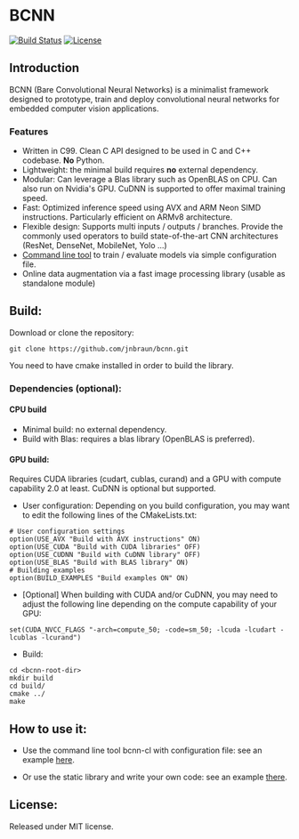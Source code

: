 # BCNN

[![Build Status](https://travis-ci.org/jnbraun/bcnn.svg?branch=master)](https://travis-ci.org/jnbraun/bcnn/)
[![License](https://img.shields.io/badge/license-MIT-blue.svg)](LICENSE)

## Introduction
BCNN (Bare Convolutional Neural Networks) is a minimalist framework designed to prototype, train and deploy convolutional neural networks for embedded computer vision applications. 

### Features
* Written in C99. Clean C API designed to be used in C and C++ codebase. **No** Python.
* Lightweight: the minimal build requires **no** external dependency.
* Modular: Can leverage a Blas library such as OpenBLAS on CPU. Can also run on Nvidia's GPU. CuDNN is supported to offer maximal training speed.
* Fast: Optimized inference speed using AVX and ARM Neon SIMD instructions. Particularly efficient on ARMv8 architecture.
* Flexible design: Supports multi inputs / outputs / branches. Provide the commonly used operators to build state-of-the-art CNN architectures (ResNet, DenseNet, MobileNet, Yolo ...)
* [Command line tool](https://github.com/jnbraun/bcnn/tree/generic_layer/examples/mnist_cl) to train / evaluate models via simple configuration file.
* Online data augmentation via a fast image processing library (usable as standalone module)

## Build:
Download or clone the repository:
```
git clone https://github.com/jnbraun/bcnn.git
```

You need to have cmake installed in order to build the library.

### Dependencies (optional):
#### CPU build
* Minimal build: no external dependency.
* Build with Blas: requires a blas library (OpenBLAS is preferred).

#### GPU build: 
Requires CUDA libraries (cudart, cublas, curand) and a GPU with compute capability 2.0 at least. CuDNN is optional but supported.

* User configuration: Depending on you build configuration, you may want to edit the following lines of the CMakeLists.txt:
```
# User configuration settings
option(USE_AVX "Build with AVX instructions" ON)
option(USE_CUDA "Build with CUDA libraries" OFF)
option(USE_CUDNN "Build with CuDNN library" OFF)
option(USE_BLAS "Build with BLAS library" ON)
# Building examples
option(BUILD_EXAMPLES "Build examples ON" ON)
```

* [Optional] When building with CUDA and/or CuDNN, you may need to adjust the following line depending on the compute capability of your GPU:
```
set(CUDA_NVCC_FLAGS "-arch=compute_50; -code=sm_50; -lcuda -lcudart -lcublas -lcurand")
```

* Build:
```
cd <bcnn-root-dir>
mkdir build
cd build/
cmake ../
make
```

## How to use it:

* Use the command line tool bcnn-cl with configuration file: see an example [here](https://github.com/jnbraun/bcnn/tree/master/examples/mnist_cl).

* Or use the static library and write your own code: see an example [there](https://github.com/jnbraun/bcnn/tree/master/examples/mnist).

## License:

Released under MIT license.
